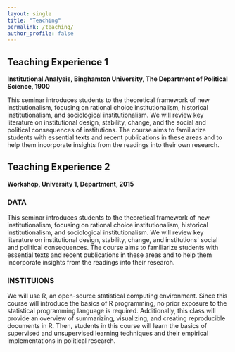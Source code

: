 ```yaml
---
layout: single
title: "Teaching"
permalink: /teaching/
author_profile: false
---
```


## Teaching Experience 1
**Institutional Analysis, Binghamton University, The Department of Political Science, 1900**

This seminar introduces students to the theoretical framework of new institutionalism, focusing on rational choice institutionalism, historical institutionalism, and sociological institutionalism. We will review key literature on institutional design, stability, change, and the social and political consequences of institutions. The course aims to familiarize students with essential texts and recent publications in these areas and to help them incorporate insights from the readings into their own research.

## Teaching Experience 2
**Workshop, University 1, Department, 2015**

### DATA
This seminar introduces students to the theoretical framework of new institutionalism, focusing on rational choice institutionalism, historical institutionalism, and sociological institutionalism. We will review key literature on institutional design, stability, change, and institutions' social and political consequences. The course aims to familiarize students with essential texts and recent publications in these areas and to help them incorporate insights from the readings into their research.  
### INSTITUIONS 
We will use R, an open-source statistical computing environment. Since this course will introduce the basics of R programming, no prior exposure to the statistical programming language is required. Additionally, this class will provide an overview of summarizing, visualizing, and creating reproducible documents in R. Then, students in this course will learn the basics of supervised and unsupervised learning techniques and their empirical implementations in political research.   


